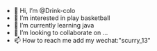 - 👋 Hi, I’m @Drink-colo
- 👀 I’m interested in play basketball
- 🌱 I’m currently learning java 
- 💞️ I’m looking to collaborate on ...
- 📫 How to reach me add my wechat:"scurry_13"

<!---
Drink-colo/Drink-colo is a ✨ special ✨ repository because its `README.md` (this file) appears on your GitHub profile.
You can click the Preview link to take a look at your changes.
--->
